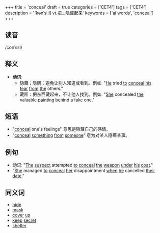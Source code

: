 +++
title = 'conceal'
draft = true
categories = ['CET4']
tags = ['CET4']
description = '[kənˈsiːl] vt.把…隐藏起来'
keywords = ['ai words', 'conceal']
+++

## 读音
/conˈsɛl/

## 释义
- **动词**:
  - 隐藏；隐瞒：避免让别人知道或看到。例如: "[He](/post/he/) tried [to](/post/to/) [conceal](/post/conceal/) [his](/post/his/) [fear](/post/fear/) [from](/post/from/) [the](/post/the/) others." 
  - 藏匿：把东西藏起来，不让他人找到。例如: "[She](/post/she/) concealed [the](/post/the/) [valuable](/post/valuable/) [painting](/post/painting/) [behind](/post/behind/) [a](/post/a/) fake [one](/post/one/)."

## 短语
- "[conceal](/post/conceal/) one's feelings" 意思是隐藏自己的感情。
- "[conceal](/post/conceal/) [something](/post/something/) [from](/post/from/) [someone](/post/someone/)" 意为对某人隐瞒某事。

## 例句
- 动词: "[The](/post/the/) [suspect](/post/suspect/) attempted [to](/post/to/) [conceal](/post/conceal/) [the](/post/the/) [weapon](/post/weapon/) [under](/post/under/) [his](/post/his/) [coat](/post/coat/)."
- "[She](/post/she/) managed [to](/post/to/) [conceal](/post/conceal/) [her](/post/her/) disappointment [when](/post/when/) [he](/post/he/) cancelled [their](/post/their/) [date](/post/date/)."

## 同义词
- [hide](/post/hide/)
- [mask](/post/mask/)
- [cover](/post/cover/) [up](/post/up/)
- [keep](/post/keep/) [secret](/post/secret/)
- [shelter](/post/shelter/)
